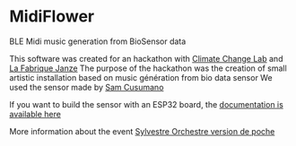 # MidiFlower
BLE Midi music generation from BioSensor data

This software was created for an hackathon with [Climate Change Lab](https://climatechangelab.org/) and [La Fabrique Janze](https://lafabrique.rafcom.bzh/)
The purpose of the hackathon was the creation of small artistic installation based on music génération from bio data sensor
We used the sensor made by [Sam Cusumano](https://github.com/electricityforprogress/MIDIsprout)

If you want to build the sensor with an ESP32 board, the [documentation is available here](https://wikifab.org/wiki/Capteur_BioData_pour_ESP32)

More information about the event [Sylvestre Orchestre version de poche](https://climatechangelab.org/2021/12/13/sylvestre-orchestre-version-de-poche-retour-sur-le-hackathon-de-decembre-2021/)

